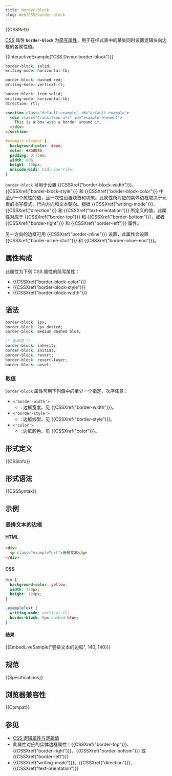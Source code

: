 ```yaml
---
title: border-block
slug: Web/CSS/border-block
---
```


{{CSSRef}}

[CSS](/zh-CN/docs/Web/CSS) 属性 **`border-block`** 为[简写属性](/zh-CN/docs/Web/CSS/Shorthand_properties)，用于在样式表中的某处同时设置逻辑块向边框的各属性值。

{{InteractiveExample("CSS Demo: border-block")}}

```css interactive-example-choice
border-block: solid;
writing-mode: horizontal-tb;
```

```css interactive-example-choice
border-block: dashed red;
writing-mode: vertical-rl;
```

```css interactive-example-choice
border-block: 1rem solid;
writing-mode: horizontal-tb;
direction: rtl;
```

```html interactive-example
<section class="default-example" id="default-example">
  <div class="transition-all" id="example-element">
    This is a box with a border around it.
  </div>
</section>
```

```css interactive-example
#example-element {
  background-color: #eee;
  color: #8b008b;
  padding: 0.75em;
  width: 80%;
  height: 100px;
  unicode-bidi: bidi-override;
}
```

`border-block` 可用于设置 {{CSSXref("border-block-width")}}、{{CSSXref("border-block-style")}} 和 {{CSSXref("border-block-color")}} 中至少一个属性的值，且一次性设置块首和块末。此属性所对应的实体边框取决于元素的书写模式、行内方向和文本朝向。根据 {{CSSXref("writing-mode")}}、{{CSSXref("direction")}} 和 {{CSSXref("text-orientation")}} 所定义的值，此属性对应于 {{CSSXref("border-top")}} 和 {{CSSXref("border-bottom")}}，或者 {{CSSXref("border-right")}} 和 {{CSSXref("border-left")}} 属性。

另一方向的边框可用 {{CSSXref("border-inline")}} 设置，此属性会设置 {{CSSXref("border-inline-start")}} 和 {{CSSXref("border-inline-end")}}。

## 属性构成

此属性为下列 CSS 属性的简写属性：

- {{CSSXref("border-block-color")}}
- {{CSSXref("border-block-style")}}
- {{CSSXref("border-block-width")}}

## 语法

```css
border-block: 1px;
border-block: 2px dotted;
border-block: medium dashed blue;

/* 全局值 */
border-block: inherit;
border-block: initial;
border-block: revert;
border-block: revert-layer;
border-block: unset;
```

### 取值

`border-block` 属性可用下列值中的至少一个指定，次序任意：

- `<'border-width'>`
  - : 边框宽度。见 {{CSSXref("border-width")}}。
- `<'border-style'>`
  - : 边框线型。见 {{CSSXref("border-style")}}。
- `<'color'>`
  - : 边框颜色。见 {{CSSXref("color")}}。

## 形式定义

{{CSSInfo}}

## 形式语法

{{CSSSyntax}}

## 示例

### 竖排文本的边框

#### HTML

```html
<div>
  <p class="exampleText">示例文本</p>
</div>
```

#### CSS

```css
div {
  background-color: yellow;
  width: 120px;
  height: 120px;
}

.exampleText {
  writing-mode: vertical-rl;
  border-block: 5px dashed blue;
}
```

#### 结果

{{EmbedLiveSample("竖排文本的边框", 140, 140)}}

## 规范

{{Specifications}}

## 浏览器兼容性

{{Compat}}

## 参见

- [CSS 逻辑属性与逻辑值](/zh-CN/docs/Web/CSS/CSS_logical_properties_and_values)
- 此属性对应的实体边框属性：{{CSSXref("border-top")}}、{{CSSXref("border-right")}}、{{CSSXref("border-bottom")}} 或 {{CSSXref("border-left")}}
- {{CSSXref("writing-mode")}}、{{CSSXref("direction")}}、{{CSSXref("text-orientation")}}
